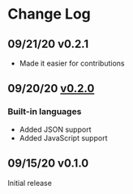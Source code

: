 # Change Log 

## 09/21/20 v0.2.1

- Made it easier for contributions

## 09/20/20 [v0.2.0](https://gitlab.com/fibric/polis-nova-theme/-/milestones/2)

### Built-in languages

- Added JSON support
- Added JavaScript support 

## 09/15/20 v0.1.0

Initial release

